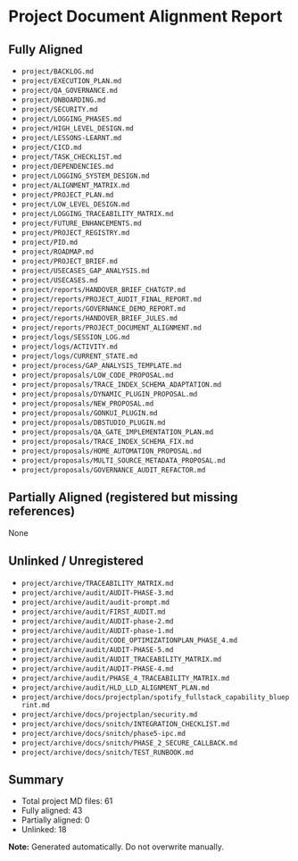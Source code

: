 <!-- ID: DOC-065 -->
# Project Document Alignment Report

## Fully Aligned

- `project/BACKLOG.md`
- `project/EXECUTION_PLAN.md`
- `project/QA_GOVERNANCE.md`
- `project/ONBOARDING.md`
- `project/SECURITY.md`
- `project/LOGGING_PHASES.md`
- `project/HIGH_LEVEL_DESIGN.md`
- `project/LESSONS-LEARNT.md`
- `project/CICD.md`
- `project/TASK_CHECKLIST.md`
- `project/DEPENDENCIES.md`
- `project/LOGGING_SYSTEM_DESIGN.md`
- `project/ALIGNMENT_MATRIX.md`
- `project/PROJECT_PLAN.md`
- `project/LOW_LEVEL_DESIGN.md`
- `project/LOGGING_TRACEABILITY_MATRIX.md`
- `project/FUTURE_ENHANCEMENTS.md`
- `project/PROJECT_REGISTRY.md`
- `project/PID.md`
- `project/ROADMAP.md`
- `project/PROJECT_BRIEF.md`
- `project/USECASES_GAP_ANALYSIS.md`
- `project/USECASES.md`
- `project/reports/HANDOVER_BRIEF_CHATGTP.md`
- `project/reports/PROJECT_AUDIT_FINAL_REPORT.md`
- `project/reports/GOVERNANCE_DEMO_REPORT.md`
- `project/reports/HANDOVER_BRIEF_JULES.md`
- `project/reports/PROJECT_DOCUMENT_ALIGNMENT.md`
- `project/logs/SESSION_LOG.md`
- `project/logs/ACTIVITY.md`
- `project/logs/CURRENT_STATE.md`
- `project/process/GAP_ANALYSIS_TEMPLATE.md`
- `project/proposals/LOW_CODE_PROPOSAL.md`
- `project/proposals/TRACE_INDEX_SCHEMA_ADAPTATION.md`
- `project/proposals/DYNAMIC_PLUGIN_PROPOSAL.md`
- `project/proposals/NEW_PROPOSAL.md`
- `project/proposals/GONKUI_PLUGIN.md`
- `project/proposals/DBSTUDIO_PLUGIN.md`
- `project/proposals/QA_GATE_IMPLEMENTATION_PLAN.md`
- `project/proposals/TRACE_INDEX_SCHEMA_FIX.md`
- `project/proposals/HOME_AUTOMATION_PROPOSAL.md`
- `project/proposals/MULTI_SOURCE_METADATA_PROPOSAL.md`
- `project/proposals/GOVERNANCE_AUDIT_REFACTOR.md`

## Partially Aligned (registered but missing references)

None

## Unlinked / Unregistered

- `project/archive/TRACEABILITY_MATRIX.md`
- `project/archive/audit/AUDIT-PHASE-3.md`
- `project/archive/audit/audit-prompt.md`
- `project/archive/audit/FIRST_AUDIT.md`
- `project/archive/audit/AUDIT-phase-2.md`
- `project/archive/audit/AUDIT-phase-1.md`
- `project/archive/audit/CODE_OPTIMIZATIONPLAN_PHASE_4.md`
- `project/archive/audit/AUDIT-PHASE-5.md`
- `project/archive/audit/AUDIT_TRACEABILITY_MATRIX.md`
- `project/archive/audit/AUDIT-PHASE-4.md`
- `project/archive/audit/PHASE_4_TRACEABILITY_MATRIX.md`
- `project/archive/audit/HLD_LLD_ALIGNMENT_PLAN.md`
- `project/archive/docs/projectplan/spotify_fullstack_capability_blueprint.md`
- `project/archive/docs/projectplan/security.md`
- `project/archive/docs/snitch/INTEGRATION_CHECKLIST.md`
- `project/archive/docs/snitch/phase5-ipc.md`
- `project/archive/docs/snitch/PHASE_2_SECURE_CALLBACK.md`
- `project/archive/docs/snitch/TEST_RUNBOOK.md`

## Summary

- Total project MD files: 61
- Fully aligned: 43
- Partially aligned: 0
- Unlinked: 18

**Note:** Generated automatically. Do not overwrite manually.
